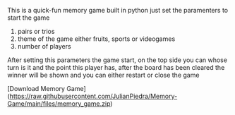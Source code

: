 This is a quick-fun memory game built in python just set the paramenters to start the game
1. pairs or trios
2. theme of the game either fruits, sports or videogames 
3. number of players 

After setting this parameters the game start, on the top side you can whose turn is it and the point this player has, after the board has been cleared the winner will be shown and you can either restart or close the game


[Download Memory Game] (https://raw.githubusercontent.com/JulianPiedra/Memory-Game/main/files/memory_game.zip)

